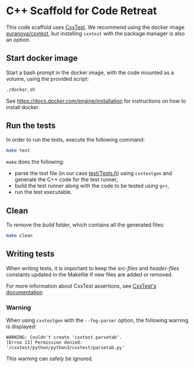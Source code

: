 # C++ Scaffold for Code Retreat

This code scaffold uses [CxxTest](http://cxxtest.com). We recommend using the
docker image [euranova/cxxtest](https://github.com/euranova/docker-cxxtest), but
installing `cxxtest` with the package manager is also an option.

## Start docker image

Start a bash prompt in the docker image, with the code mounted as a volume,
using the provided script:

```bash
./docker.sh
```

See https://docs.docker.com/engine/installation for instructions on how to
install docker.

## Run the tests

In order to run the tests, execute the following command:

```bash
make test
```

`make` does the following:
- parse the test file (in our case [test/Tests.h](test/Tests.h)) using
`cxxtestgen` and generate the C++ code for the test runner,
- build the test runner along with the code to be tested using `g++`,
- run the test executable.

## Clean

To remove the _build_ folder, which contains all the generated files:

```bash
make clean
```

## Writing tests

When writing tests, it is important to keep the _src-files_ and _header-files_
constants updated in the Makefile if new files are added or removed.

For more information about CxxTest assertions, see
[CxxTest's documentation](http://cxxtest.com/guide.html#_a_first_example)


### Warning

When using `cxxtestgen` with the `--fog-parser` option, the following warning is
displayed:
```
WARNING: Couldn't create 'cxxtest.parsetab'.
[Errno 13] Permission denied: '/cxxtest/python/python3/cxxtest/parsetab.py'
```

This warning can safely be ignored.
